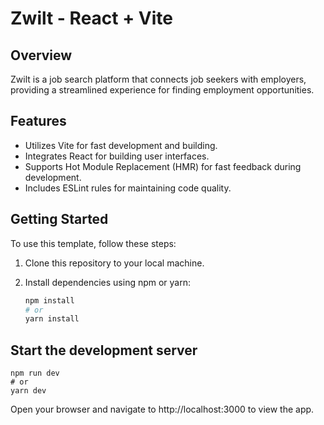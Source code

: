 # Zwilt - React + Vite

## Overview

Zwilt is a job search platform that connects job seekers with employers, providing a streamlined experience for finding employment opportunities.

## Features

- Utilizes Vite for fast development and building.
- Integrates React for building user interfaces.
- Supports Hot Module Replacement (HMR) for fast feedback during development.
- Includes ESLint rules for maintaining code quality.

## Getting Started

To use this template, follow these steps:

1. Clone this repository to your local machine.
2. Install dependencies using npm or yarn:

   ```bash
   npm install
   # or
   yarn install

## Start the development server

    npm run dev
    # or
    yarn dev

Open your browser and navigate to http://localhost:3000 to view the app.